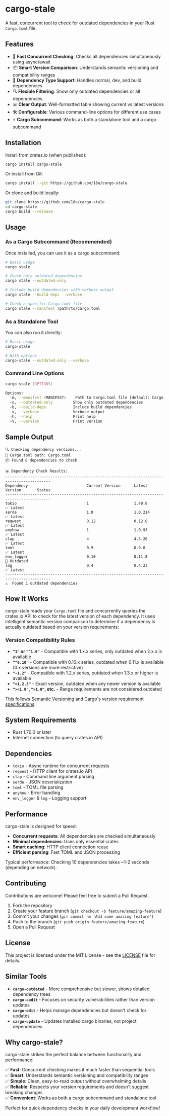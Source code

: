 # cargo-stale

A fast, concurrent tool to check for outdated dependencies in your Rust `Cargo.toml` file.

## Features

- 🚀 **Fast Concurrent Checking**: Checks all dependencies simultaneously using async/await
- 📦 **Smart Version Comparison**: Understands semantic versioning and compatibility ranges
- 🎯 **Dependency Type Support**: Handles normal, dev, and build dependencies
- 🔍 **Flexible Filtering**: Show only outdated dependencies or all dependencies
- 📊 **Clear Output**: Well-formatted table showing current vs latest versions
- 🛠️ **Configurable**: Various command-line options for different use cases
- ⚡ **Cargo Subcommand**: Works as both a standalone tool and a cargo subcommand

## Installation

Install from crates.io (when published):

```bash
cargo install cargo-stale
```

Or install from Git:

```bash
cargo install --git https://github.com/18o/cargo-stale
```

Or clone and build locally:

```bash
git clone https://github.com/18o/cargo-stale
cd cargo-stale
cargo build --release
```

## Usage

### As a Cargo Subcommand (Recommended)

Once installed, you can use it as a cargo subcommand:

```bash
# Basic usage
cargo stale

# Check only outdated dependencies
cargo stale --outdated-only

# Include build dependencies with verbose output
cargo stale --build-deps --verbose

# Check a specific Cargo.toml file
cargo stale --manifest /path/to/Cargo.toml
```

### As a Standalone Tool

You can also run it directly:

```bash
# Basic usage
cargo-stale

# With options
cargo-stale --outdated-only --verbose
```

### Command Line Options

```bash
cargo stale [OPTIONS]

Options:
  -m, --manifest <MANIFEST>    Path to Cargo.toml file [default: Cargo.toml]
  -o, --outdated-only         Show only outdated dependencies
  -b, --build-deps            Include build dependencies
  -v, --verbose               Verbose output
  -h, --help                  Print help
  -V, --version               Print version
```

## Sample Output

```
🔍 Checking dependency versions...
📁 Cargo.toml path: Cargo.toml
📦 Found 8 dependencies to check

📊 Dependency Check Results:
------------------------------------------------------------------------------------------
Dependency                          Current Version      Latest Version       Status
------------------------------------------------------------------------------------------
tokio                               1                    1.40.0               ✅ Latest
serde                               1.0                  1.0.214              ✅ Latest
reqwest                             0.12                 0.12.8               ✅ Latest
anyhow                              1                    1.0.93               ✅ Latest
clap                                4                    4.5.20               ✅ Latest
toml                                0.9                  0.9.0                ✅ Latest
env_logger                          0.10                 0.11.8               🔴 Outdated
log                                 0.4                  0.4.23               ✅ Latest
------------------------------------------------------------------------------------------
⚠️  Found 1 outdated dependencies
```

## How It Works

cargo-stale reads your `Cargo.toml` file and concurrently queries the crates.io API to check for the latest version of each dependency. It uses intelligent semantic version comparison to determine if a dependency is actually outdated based on your version requirements:

### Version Compatibility Rules

- **`"1"` or `"^1.0"`** - Compatible with 1.x.x series, only outdated when 2.x.x is available
- **`"^0.10"`** - Compatible with 0.10.x series, outdated when 0.11.x is available (0.x versions are more restrictive)
- **`"~1.2"`** - Compatible with 1.2.x series, outdated when 1.3.x or higher is available
- **`"=1.2.3"`** - Exact version, outdated when any newer version is available
- **`">=1.0"`, `">1.0"`, etc.** - Range requirements are not considered outdated

This follows [Semantic Versioning](https://semver.org/) and [Cargo's version requirement specifications](https://doc.rust-lang.org/cargo/reference/specifying-dependencies.html).

## System Requirements

- Rust 1.70.0 or later
- Internet connection (to query crates.io API)

## Dependencies

- `tokio` - Async runtime for concurrent requests
- `reqwest` - HTTP client for crates.io API
- `clap` - Command line argument parsing
- `serde` - JSON deserialization
- `toml` - TOML file parsing
- `anyhow` - Error handling
- `env_logger` & `log` - Logging support

## Performance

cargo-stale is designed for speed:

- **Concurrent requests**: All dependencies are checked simultaneously
- **Minimal dependencies**: Uses only essential crates
- **Smart caching**: HTTP client connection reuse
- **Efficient parsing**: Fast TOML and JSON processing

Typical performance: Checking 10 dependencies takes ~1-2 seconds (depending on network).

## Contributing

Contributions are welcome! Please feel free to submit a Pull Request.

1. Fork the repository
2. Create your feature branch (`git checkout -b feature/amazing-feature`)
3. Commit your changes (`git commit -m 'Add some amazing feature'`)
4. Push to the branch (`git push origin feature/amazing-feature`)
5. Open a Pull Request

## License

This project is licensed under the MIT License - see the [LICENSE](LICENSE) file for details.

## Similar Tools

- **`cargo-outdated`** - More comprehensive but slower, shows detailed dependency trees
- **`cargo-audit`** - Focuses on security vulnerabilities rather than version updates
- **`cargo-edit`** - Helps manage dependencies but doesn't check for updates
- **`cargo-update`** - Updates installed cargo binaries, not project dependencies

## Why cargo-stale?

cargo-stale strikes the perfect balance between functionality and performance:

✅ **Fast**: Concurrent checking makes it much faster than sequential tools  
✅ **Smart**: Understands semantic versioning and compatibility ranges  
✅ **Simple**: Clean, easy-to-read output without overwhelming details  
✅ **Reliable**: Respects your version requirements and doesn't suggest breaking changes  
✅ **Convenient**: Works as both a cargo subcommand and standalone tool

Perfect for quick dependency checks in your daily development workflow!

